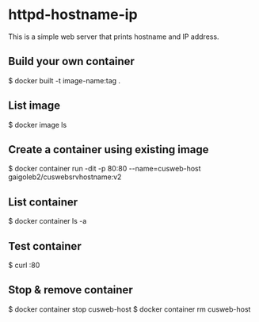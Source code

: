 # httpd-hostname-ip
This is a simple web server that prints hostname and IP address.

## Build your own container
$ docker built -t image-name:tag .

## List image
$ docker image ls

## Create a container using existing image
$ docker container run -dit -p 80:80 --name=cusweb-host gaigoleb2/cuswebsrvhostname:v2

## List container
$ docker container ls -a

## Test container
$ curl <ip-address>:80

## Stop & remove container
$ docker container stop cusweb-host
$ docker container rm cusweb-host
